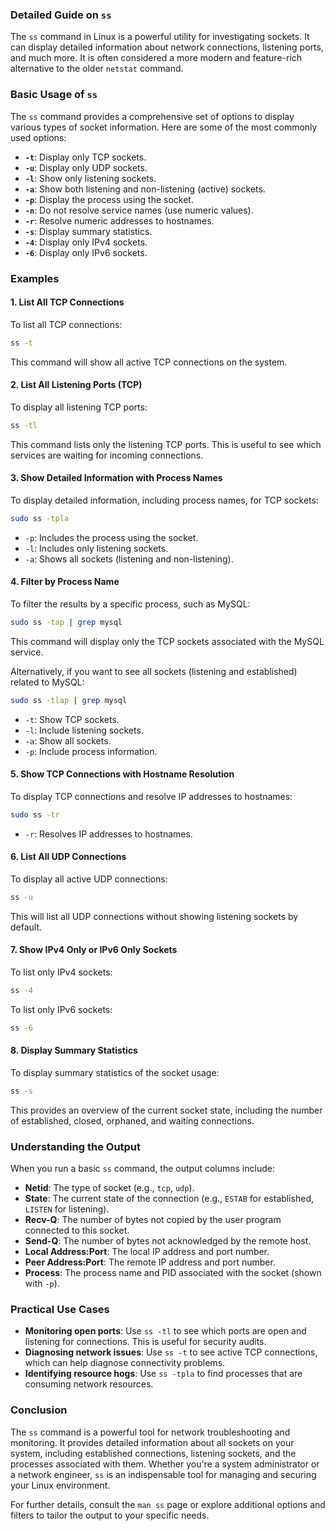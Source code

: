 ### Detailed Guide on `ss`

The `ss` command in Linux is a powerful utility for investigating sockets. It can display detailed information about network connections, listening ports, and much more. It is often considered a more modern and feature-rich alternative to the older `netstat` command.

### Basic Usage of `ss`

The `ss` command provides a comprehensive set of options to display various types of socket information. Here are some of the most commonly used options:

- **`-t`**: Display only TCP sockets.
- **`-u`**: Display only UDP sockets.
- **`-l`**: Show only listening sockets.
- **`-a`**: Show both listening and non-listening (active) sockets.
- **`-p`**: Display the process using the socket.
- **`-n`**: Do not resolve service names (use numeric values).
- **`-r`**: Resolve numeric addresses to hostnames.
- **`-s`**: Display summary statistics.
- **`-4`**: Display only IPv4 sockets.
- **`-6`**: Display only IPv6 sockets.

### Examples

#### 1. List All TCP Connections

To list all TCP connections:

```bash
ss -t
```

This command will show all active TCP connections on the system.

#### 2. List All Listening Ports (TCP)

To display all listening TCP ports:

```bash
ss -tl
```

This command lists only the listening TCP ports. This is useful to see which services are waiting for incoming connections.

#### 3. Show Detailed Information with Process Names

To display detailed information, including process names, for TCP sockets:

```bash
sudo ss -tpla
```

- `-p`: Includes the process using the socket.
- `-l`: Includes only listening sockets.
- `-a`: Shows all sockets (listening and non-listening).

#### 4. Filter by Process Name

To filter the results by a specific process, such as MySQL:

```bash
sudo ss -tap | grep mysql
```

This command will display only the TCP sockets associated with the MySQL service.

Alternatively, if you want to see all sockets (listening and established) related to MySQL:

```bash
sudo ss -tlap | grep mysql
```

- `-t`: Show TCP sockets.
- `-l`: Include listening sockets.
- `-a`: Show all sockets.
- `-p`: Include process information.

#### 5. Show TCP Connections with Hostname Resolution

To display TCP connections and resolve IP addresses to hostnames:

```bash
sudo ss -tr
```

- `-r`: Resolves IP addresses to hostnames.

#### 6. List All UDP Connections

To display all active UDP connections:

```bash
ss -u
```

This will list all UDP connections without showing listening sockets by default.

#### 7. Show IPv4 Only or IPv6 Only Sockets

To list only IPv4 sockets:

```bash
ss -4
```

To list only IPv6 sockets:

```bash
ss -6
```

#### 8. Display Summary Statistics

To display summary statistics of the socket usage:

```bash
ss -s
```

This provides an overview of the current socket state, including the number of established, closed, orphaned, and waiting connections.

### Understanding the Output

When you run a basic `ss` command, the output columns include:

- **Netid**: The type of socket (e.g., `tcp`, `udp`).
- **State**: The current state of the connection (e.g., `ESTAB` for established, `LISTEN` for listening).
- **Recv-Q**: The number of bytes not copied by the user program connected to this socket.
- **Send-Q**: The number of bytes not acknowledged by the remote host.
- **Local Address:Port**: The local IP address and port number.
- **Peer Address:Port**: The remote IP address and port number.
- **Process**: The process name and PID associated with the socket (shown with `-p`).

### Practical Use Cases

- **Monitoring open ports**: Use `ss -tl` to see which ports are open and listening for connections. This is useful for security audits.
- **Diagnosing network issues**: Use `ss -t` to see active TCP connections, which can help diagnose connectivity problems.
- **Identifying resource hogs**: Use `ss -tpla` to find processes that are consuming network resources.

### Conclusion

The `ss` command is a powerful tool for network troubleshooting and monitoring. It provides detailed information about all sockets on your system, including established connections, listening sockets, and the processes associated with them. Whether you're a system administrator or a network engineer, `ss` is an indispensable tool for managing and securing your Linux environment.

For further details, consult the `man ss` page or explore additional options and filters to tailor the output to your specific needs.
